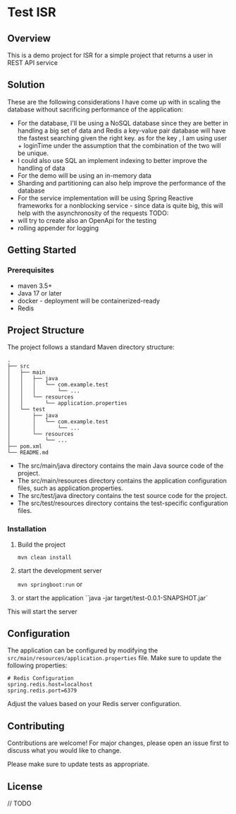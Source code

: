 # Test ISR
## Overview
This is a demo project for ISR for a simple project that returns a user in REST API service
## Solution

These are the following considerations I have come up with in scaling the database without sacrificing performance of the application:
- For the database, I'll be using a NoSQL database since they are better in handling a big set of data and Redis a key-value pair database will have the fastest searching given the right key. as for the key , I am using user + loginTime under the assumption that the combination of the two will be unique.
- I could also use SQL an implement indexing to better improve the handling of data
- For the demo will be using an in-memory data
- Sharding and partitioning can also help improve the performance of the database
- For the service implementation will be using Spring Reactive frameworks for a nonblocking service - since data is quite big, this will help with the asynchronosity of the requests
TODO:
- will try to create also an OpenApi for the testing
- rolling appender for logging 

## Getting Started
### Prerequisites
- maven 3.5+
- Java 17 or later
- docker - deployment will be containerized-ready
- Redis

## Project Structure
The project follows a standard Maven directory structure:
```
.
├── src
│   ├── main
│   │   ├── java
│   │   │   └── com.example.test
│   │   │       └── ...
│   │   └── resources
│   │       └── application.properties
│   └── test
│       ├── java
│       │   └── com.example.test
│       │       └── ...
│       └── resources
│           └── ...
├── pom.xml
└── README.md
```



- The src/main/java directory contains the main Java source code of the project.
- The src/main/resources directory contains the application configuration files, such as application.properties.
- The src/test/java directory contains the test source code for the project.
- The src/test/resources directory contains the test-specific configuration files.

### Installation
1. Build the project

   ``mvn clean install``
2. start the development server

   ``mvn springboot:run``
   or
3. or start the application
   ``java -jar target/test-0.0.1-SNAPSHOT.jar`

This will start the server

## Configuration
The application can be configured by modifying the `src/main/resources/application.properties` file. Make sure to update the following properties:

```properties
# Redis Configuration
spring.redis.host=localhost
spring.redis.port=6379
```

Adjust the values based on your Redis server configuration.

## Contributing
Contributions are welcome! For major changes, please open an issue first to discuss what you would like to change.

Please make sure to update tests as appropriate.

## License
// TODO